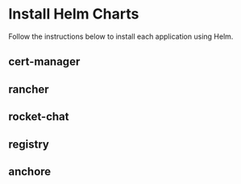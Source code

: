 # Install Helm Charts

Follow the instructions below to install each application using Helm.

## cert-manager

## rancher

## rocket-chat

## registry

## anchore
